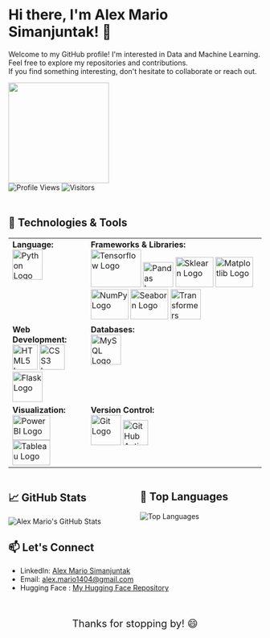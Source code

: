 # Hi there, I'm Alex Mario Simanjuntak! 👋

Welcome to my GitHub profile! I'm interested in Data and Machine Learning.
Feel free to explore my repositories and contributions.<br>
If you find something interesting, don't hesitate to collaborate or reach out.

<div align="left">
  <img src="https://media.giphy.com/media/v1.Y2lkPTc5MGI3NjExbWxpNHZidHZiMmh6enUzbXp6Yzh5NnIyejh3MzRnOXE0bDB5dGF5ayZlcD12MV9pbnRlcm5hbF9naWZfYnlfaWQmY3Q9Zw/mCRJDo24UvJMA/giphy.gif" width="200" height="200" margin-bottom: 20px;" />
</div>

<div align="left">
  <img src="https://komarev.com/ghpvc/?username=Alex-Mario&color=blue" alt="Profile Views" style="margin-bottom: 20px;" />
  <img src="https://visitor-badge.laobi.icu/badge?page_id=Alex-Mario.Alex-Mario" alt="Visitors" style="margin-bottom: 20px;" />
</div>

## 🔧 Technologies & Tools

<div style="width: 100%;">
  <table style="width: 100%;">
    <tr>
      <td valign="top">
        <strong>Language:</strong><br>
        <img src="https://cdn.jsdelivr.net/gh/devicons/devicon@latest/icons/python/python-original-wordmark.svg" alt="Python Logo" width="60" height="60" />
      </td>
      <td valign="top">
        <strong>Frameworks & Libraries:</strong><br>
        <img src="https://cdn.jsdelivr.net/gh/devicons/devicon@latest/icons/tensorflow/tensorflow-original-wordmark.svg" alt="Tensorflow Logo" width="100" height="75" />
        <img src="https://cdn.jsdelivr.net/gh/devicons/devicon@latest/icons/pandas/pandas-original-wordmark.svg" alt="Pandas Logo" width="60" height="50"  />
        <img src="https://cdn.jsdelivr.net/gh/devicons/devicon@latest/icons/scikitlearn/scikitlearn-original.svg" alt="Sklearn Logo" width="75" height="60"  />
        <img src="https://cdn.jsdelivr.net/gh/devicons/devicon@latest/icons/matplotlib/matplotlib-original-wordmark.svg" alt="Matplotlib Logo" width="75" height="60"  />
        <img src="https://cdn.jsdelivr.net/gh/devicons/devicon@latest/icons/numpy/numpy-original-wordmark.svg" alt="NumPy Logo" width="75" height="60"  />
        <img src="https://seaborn.pydata.org/_images/logo-tall-lightbg.svg" alt="Seaborn Logo" width="75" height="60"  />
        <img src="https://cdn-lfs.huggingface.co/repos/96/a2/96a2c8468c1546e660ac2609e49404b8588fcf5a748761fa72c154b2836b4c83/9cf16f4f32604eaf76dabbdf47701eea5a768ebcc7296acc1d1758181f71db73?response-content-disposition=inline%3B+filename*%3DUTF-8%27%27hf-logo.png%3B+filename%3D%22hf-logo.png%22%3B&response-content-type=image%2Fpng&Expires=1709829078&Policy=eyJTdGF0ZW1lbnQiOlt7IkNvbmRpdGlvbiI6eyJEYXRlTGVzc1RoYW4iOnsiQVdTOkVwb2NoVGltZSI6MTcwOTgyOTA3OH19LCJSZXNvdXJjZSI6Imh0dHBzOi8vY2RuLWxmcy5odWdnaW5nZmFjZS5jby9yZXBvcy85Ni9hMi85NmEyYzg0NjhjMTU0NmU2NjBhYzI2MDllNDk0MDRiODU4OGZjZjVhNzQ4NzYxZmE3MmMxNTRiMjgzNmI0YzgzLzljZjE2ZjRmMzI2MDRlYWY3NmRhYmJkZjQ3NzAxZWVhNWE3NjhlYmNjNzI5NmFjYzFkMTc1ODE4MWY3MWRiNzM%7EcmVzcG9uc2UtY29udGVudC1kaXNwb3NpdGlvbj0qJnJlc3BvbnNlLWNvbnRlbnQtdHlwZT0qIn1dfQ__&Signature=JXpGtgLVOOkYaxqVH4HOPZ5eNl9N%7Ee3QIWegmRklkw1ptD-zWYBB7sW9RIn3PYO02pCSJ8YK6z6Z1pXt2yCm522HTBP8QlqDqCmPYFmSYqVnJJd0ctJ2JznqWK2IyTp0ddaWvXocdtNMCY-ieyQ7GD5h3TEGWanpBnlFf7qPSkjF8IL3%7ENSHucYCMKX9MRW1e6iEBbLy%7EcH9nkhEjPg3ku8Gn81IePP94Adp7xWgM6vq%7EY9JAlqgm5XLzAFzfwOMOQV1SLbD7ezJtJthNdC%7EeGx4oYiXmb3Ubh-quKY9Zcwv-isNqzR318%7EORoKLs9s2rysB8pJYX82K26ifLc1V-Q__&Key-Pair-Id=KVTP0A1DKRTAX" alt="Transformers Logo" width="60" height="60" />
      </td>
    </tr>
    <tr>
      <td valign="top">
        <strong>Web Development:</strong><br>
        <img src="https://cdn.jsdelivr.net/gh/devicons/devicon@latest/icons/html5/html5-original-wordmark.svg" alt="HTML5 Logo" width="50" height="50" />
        <img src="https://cdn.jsdelivr.net/gh/devicons/devicon@latest/icons/css3/css3-original-wordmark.svg" alt="CSS3 Logo" width="50" height="50" />
        <img src="https://cdn.jsdelivr.net/gh/devicons/devicon@latest/icons/flask/flask-original-wordmark.svg" alt="Flask Logo" width="60" height="60" />
      </td>
      <td valign="top">
        <strong>Databases:</strong><br>
        <img src="https://cdn.jsdelivr.net/gh/devicons/devicon@latest/icons/mysql/mysql-original-wordmark.svg" alt="MySQL Logo" width="60" height="60" />
      </td>
    </tr>
    <tr>
      <td valign="top">
        <strong>Visualization:</strong><br>
        <img src="https://static.wixstatic.com/media/63f6e3_571bda213661461cb9535d68de2b6f9e~mv2.png/v1/fill/w_614,h_614,al_c,q_90/63f6e3_571bda213661461cb9535d68de2b6f9e~mv2.png" alt="PowerBI Logo" width="75" height="50" style="margin-right: 10px;" />
        <img src="https://logos-world.net/wp-content/uploads/2021/10/Tableau-Emblem.png" alt="Tableau Logo" width="75" height="50" style="margin-right: 5px;" />
      </td>
      <td valign="top">
        <strong>Version Control:</strong><br>
        <img src="https://cdn.jsdelivr.net/gh/devicons/devicon@latest/icons/git/git-original-wordmark.svg" alt="Git Logo" width="60" height="60"/>
        <img src="https://cdn.jsdelivr.net/gh/devicons/devicon@latest/icons/githubactions/githubactions-original.svg" alt="GitHub Actions Logo" width="50" height="50" />
      </td>
    </tr>
  </table>
</div>

<div align="left">
  <div style="display: flex; flex-direction: row; justify-content: space-between;">
    <!-- GitHub Stats -->
    <div style="flex: 1; margin-right: 10px;">
      <h2>📈 GitHub Stats</h2>
      <img src="https://github-readme-stats.vercel.app/api?username=Alex-Mario&show_icons=true&count_private=true&hide=contribs,prs&theme=radical" alt="Alex Mario's GitHub Stats" />
    </div>
    <!-- Top Languages -->
    <div style="flex: 1; margin-left: 10px;">
      <h2>🌟 Top Languages</h2>
      <img src="https://github-readme-stats.vercel.app/api/top-langs/?username=Alex-Mario&layout=compact&theme=radical" alt="Top Languages" />
    </div>
  </div>
</div>


## 📫 Let's Connect
- LinkedIn: [Alex Mario Simanjuntak](https://www.linkedin.com/in/alex-mario-simanjuntak/)
- Email: alex.mario1404@gmail.com
- Hugging Face : [My Hugging Face Repository](https://huggingface.co/Alex034)

<br>

<div align="center">
  <p style="font-size: 20px;">Thanks for stopping by! 😄</p>
</div>